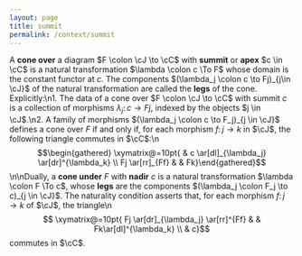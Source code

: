 ```yaml
---
layout: page
title: summit
permalink: /context/summit
---
```

A **cone over** a diagram $F \colon \cJ \to \cC$ with **summit** or **apex** $c \in \cC$ is a natural transformation $\lambda \colon c \To F$ whose domain is the constant functor at $c$. The components $(\lambda_j \colon c \to Fj)_{j\in \cJ}$ of the natural transformation are called the **legs** of the cone. Explicitly:\n1. The data of a cone over $F \colon \cJ \to \cC$ with summit $c$ is a collection of morphisms $\lambda_j \colon c \to Fj$, indexed by the objects $j \in \cJ$.\n2. A family of morphisms $(\lambda_j \colon c \to F_j)_{j \in \cJ}$ defines a cone over $F$ if and only if, for each  morphism $f \colon j \to k$ in $\cJ$, the following triangle commutes in $\cC$:\n$$\begin{gathered} \xymatrix@=10pt{ & c \ar[dl]_{\lambda_j} \ar[dr]^{\lambda_k} \\ Fj \ar[rr]_{Ff} & & Fk}\end{gathered}$$\n\nDually, a **cone under** $F$ with **nadir** $c$ is a natural transformation $\lambda \colon F \To c$, whose **legs** are  the components $(\lambda_j \colon F_j \to c)_{j \in \cJ}$. The naturality condition asserts that, for each  morphism $f \colon j \to k$ of $\cJ$, the triangle\n$$ \xymatrix@=10pt{ Fj \ar[dr]_{\lambda_j} \ar[rr]^{Ff} & & Fk\ar[dl]^{\lambda_k} \\ & c}$$ commutes in $\cC$.
